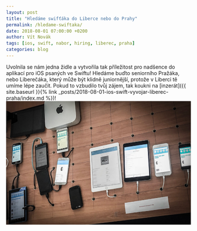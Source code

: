 ```yaml
---
layout: post
title: "Hledáme swifťáka do Liberce nebo do Prahy"
permalink: /hledame-swiftaka/
date: 2018-08-01 07:00:00 +0200
author: Vít Novák
tags: [ios, swift, nabor, hiring, liberec, praha]
categories: blog
---
```


Uvolnila se nám jedna židle a vytvořila tak příležitost pro nadšence do aplikací pro iOS psaných ve Swiftu! Hledáme
buďto seniorního Pražáka, nebo Liberečáka, který může být klidně juniornější, protože v Liberci tě umíme lépe zaučit.
Pokud to vzbudilo tvůj zájem, tak koukni na
[inzerát]({{ site.baseurl }}{% link _posts/2018-08-01-ios-swift-vyvojar-liberec-praha/index.md %})!
![devicelab](/assets/hledame-swiftaka/device-lab-small.jpg) 
